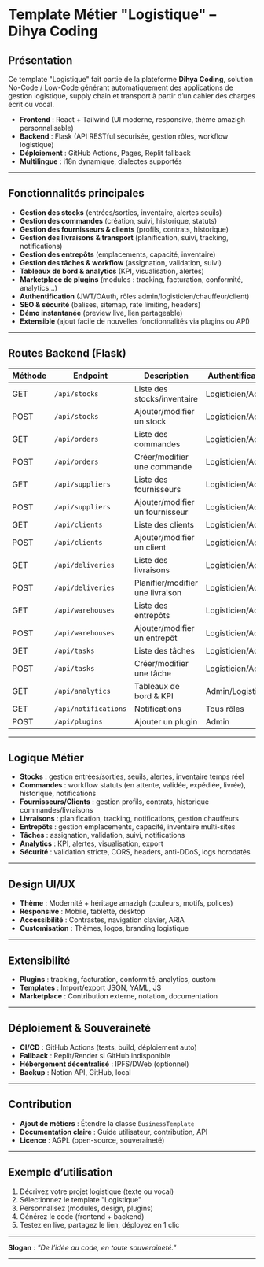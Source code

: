 # Template Métier "Logistique" – Dihya Coding

## Présentation

Ce template "Logistique" fait partie de la plateforme **Dihya Coding**, solution No-Code / Low-Code générant automatiquement des applications de gestion logistique, supply chain et transport à partir d’un cahier des charges écrit ou vocal.

- **Frontend** : React + Tailwind (UI moderne, responsive, thème amazigh personnalisable)
- **Backend** : Flask (API RESTful sécurisée, gestion rôles, workflow logistique)
- **Déploiement** : GitHub Actions, Pages, Replit fallback
- **Multilingue** : i18n dynamique, dialectes supportés

---

## Fonctionnalités principales

- **Gestion des stocks** (entrées/sorties, inventaire, alertes seuils)
- **Gestion des commandes** (création, suivi, historique, statuts)
- **Gestion des fournisseurs & clients** (profils, contrats, historique)
- **Gestion des livraisons & transport** (planification, suivi, tracking, notifications)
- **Gestion des entrepôts** (emplacements, capacité, inventaire)
- **Gestion des tâches & workflow** (assignation, validation, suivi)
- **Tableaux de bord & analytics** (KPI, visualisation, alertes)
- **Marketplace de plugins** (modules : tracking, facturation, conformité, analytics…)
- **Authentification** (JWT/OAuth, rôles admin/logisticien/chauffeur/client)
- **SEO & sécurité** (balises, sitemap, rate limiting, headers)
- **Démo instantanée** (preview live, lien partageable)
- **Extensible** (ajout facile de nouvelles fonctionnalités via plugins ou API)

---

## Routes Backend (Flask)

| Méthode | Endpoint                      | Description                                 | Authentification      |
|---------|-------------------------------|---------------------------------------------|-----------------------|
| GET     | `/api/stocks`                 | Liste des stocks/inventaire                 | Logisticien/Admin     |
| POST    | `/api/stocks`                 | Ajouter/modifier un stock                   | Logisticien/Admin     |
| GET     | `/api/orders`                 | Liste des commandes                         | Logisticien/Admin     |
| POST    | `/api/orders`                 | Créer/modifier une commande                 | Logisticien/Admin     |
| GET     | `/api/suppliers`              | Liste des fournisseurs                      | Logisticien/Admin     |
| POST    | `/api/suppliers`              | Ajouter/modifier un fournisseur             | Logisticien/Admin     |
| GET     | `/api/clients`                | Liste des clients                           | Logisticien/Admin     |
| POST    | `/api/clients`                | Ajouter/modifier un client                  | Logisticien/Admin     |
| GET     | `/api/deliveries`             | Liste des livraisons                        | Logisticien/Admin     |
| POST    | `/api/deliveries`             | Planifier/modifier une livraison            | Logisticien/Admin     |
| GET     | `/api/warehouses`             | Liste des entrepôts                         | Logisticien/Admin     |
| POST    | `/api/warehouses`             | Ajouter/modifier un entrepôt                | Logisticien/Admin     |
| GET     | `/api/tasks`                  | Liste des tâches                            | Logisticien/Admin     |
| POST    | `/api/tasks`                  | Créer/modifier une tâche                    | Logisticien/Admin     |
| GET     | `/api/analytics`              | Tableaux de bord & KPI                      | Admin/Logisticien     |
| GET     | `/api/notifications`          | Notifications                               | Tous rôles            |
| POST    | `/api/plugins`                | Ajouter un plugin                           | Admin                 |

---

## Logique Métier

- **Stocks** : gestion entrées/sorties, seuils, alertes, inventaire temps réel
- **Commandes** : workflow statuts (en attente, validée, expédiée, livrée), historique, notifications
- **Fournisseurs/Clients** : gestion profils, contrats, historique commandes/livraisons
- **Livraisons** : planification, tracking, notifications, gestion chauffeurs
- **Entrepôts** : gestion emplacements, capacité, inventaire multi-sites
- **Tâches** : assignation, validation, suivi, notifications
- **Analytics** : KPI, alertes, visualisation, export
- **Sécurité** : validation stricte, CORS, headers, anti-DDoS, logs horodatés

---

## Design UI/UX

- **Thème** : Modernité + héritage amazigh (couleurs, motifs, polices)
- **Responsive** : Mobile, tablette, desktop
- **Accessibilité** : Contrastes, navigation clavier, ARIA
- **Customisation** : Thèmes, logos, branding logistique

---

## Extensibilité

- **Plugins** : tracking, facturation, conformité, analytics, custom
- **Templates** : Import/export JSON, YAML, JS
- **Marketplace** : Contribution externe, notation, documentation

---

## Déploiement & Souveraineté

- **CI/CD** : GitHub Actions (tests, build, déploiement auto)
- **Fallback** : Replit/Render si GitHub indisponible
- **Hébergement décentralisé** : IPFS/DWeb (optionnel)
- **Backup** : Notion API, GitHub, local

---

## Contribution

- **Ajout de métiers** : Étendre la classe `BusinessTemplate`
- **Documentation claire** : Guide utilisateur, contribution, API
- **Licence** : AGPL (open-source, souveraineté)

---

## Exemple d’utilisation

1. Décrivez votre projet logistique (texte ou vocal)
2. Sélectionnez le template "Logistique"
3. Personnalisez (modules, design, plugins)
4. Générez le code (frontend + backend)
5. Testez en live, partagez le lien, déployez en 1 clic

---

**Slogan** : _"De l’idée au code, en toute souveraineté."_

---